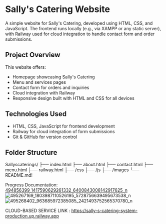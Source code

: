 # Sally's Catering Website

A simple website for Sally's Catering, developed using HTML, CSS, and JavaScript. The frontend runs locally (e.g., via XAMPP or any static server), with Railway used for cloud integration to handle contact form and order submissions.

## Project Overview

This website offers:  
- Homepage showcasing Sally's Catering  
- Menu and services pages  
- Contact form for orders and inquiries  
- Cloud integration with Railway 
- Responsive design built with HTML and CSS for all devices  

## Technologies Used

- HTML, CSS, JavaScript for frontend development  
- Railway for cloud integration of form submissions  
- Git & GitHub for version control  

## Folder Structure
Sallyscaterings/
├── index.html
├── about.html
├── contact.html
├── menu.html
├── railway.html
├── /css
├── /js
├── /images
└── README.md!

Progress Documentation:
[494856399_1417590629261332_6400843008142917625_n](https://github.com/user-attachments/assets/087b7c41-faab-4c79-8210-be154a28d151)
![495267169_1803987110526195_5728756639495673538_n](https://github.com/user-attachments/assets/c3de22a1-f661-4153-aa86-ceb94812456a)
![495268402_963685972385085_2421493752565370780_n](https://github.com/user-attachments/assets/9af8d0fd-0eea-41b5-9819-c143970f2896)





CLOUD-BASED SERVICE LINK : https://sally-s-catering-system-production.up.railway.app
